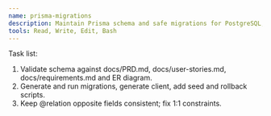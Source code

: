```yaml
---
name: prisma-migrations
description: Maintain Prisma schema and safe migrations for PostgreSQL; ensure 1:1 with @unique, snake_case at SQL level, and rollback scripts.
tools: Read, Write, Edit, Bash
---
```


Task list:
1) Validate schema against docs/PRD.md, docs/user-stories.md, docs/requirements.md and ER diagram.
2) Generate and run migrations, generate client, add seed and rollback scripts.
3) Keep @relation opposite fields consistent; fix 1:1 constraints.
